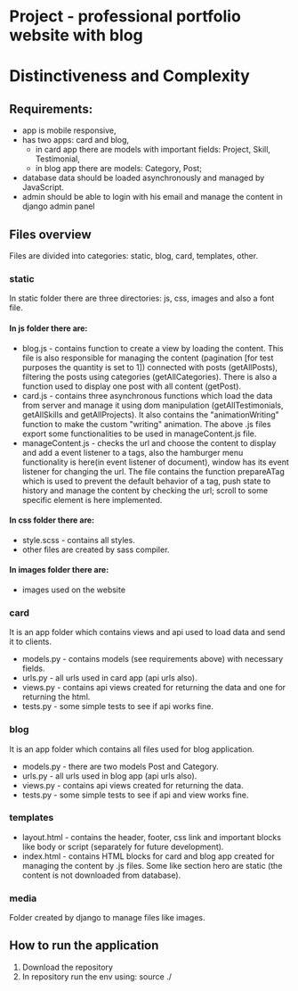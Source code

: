 # Project - professional portfolio website with blog

# Distinctiveness and Complexity

## Requirements:
- app is mobile responsive,
- has two apps: card and blog,
    - in card app there are models with important fields: Project, Skill, Testimonial,
    - in blog app there are models: Category, Post;
- database data should be loaded asynchronously and managed by JavaScript.
- admin should be able to login with his email and manage the content in django admin panel

## Files overview
Files are divided into categories: static, blog, card, templates, other.
### static
In static folder there are three directories: js, css, images and also a font file.
#### In js folder there are:
- blog.js - contains function to create a view by loading the content. This file is also responsible for managing the content (pagination [for test purposes the quantity is set to 1]) connected with posts (getAllPosts), filtering the posts using categories (getAllCategories). There is also a function used to display one post with all content (getPost).
- card.js - contains three asynchronous functions which load the data from server and manage it using dom manipulation (getAllTestimonials, getAllSkills and getAllProjects). It also contains the "animationWriting" function to make the custom "writing" animation.
The above .js files export some functionalities to be used in manageContent.js file.
- manageContent.js - checks the url and choose the content to display and add a event listener to a tags, also the hamburger menu functionality is here(in event listener of document), window has its event listener for changing the url. The file contains the function prepareATag which is used to prevent the default behavior of a tag, push state to history and manage the content by checking the url; scroll to some specific element is here implemented.

#### In css folder there are:
- style.scss - contains all styles.
- other files are created by sass compiler.

#### In images folder there are:
- images used on the website

### card
It is an app folder which contains views and api used to load data and send it to clients.
- models.py - contains models (see requirements above) with necessary fields.
- urls.py - all urls used in card app (api urls also).
- views.py - contains api views created for returning the data and one for returning the html.
- tests.py - some simple tests to see if api works fine.

### blog
It is an app folder which contains all files used for blog application.
- models.py - there are two models Post and Category.
- urls.py - all urls used in blog app (api urls also).
- views.py - contains api views created for returning the data.
- tests.py - some simple tests to see if api and view works fine.
### templates
- layout.html - contains the header, footer, css link and important blocks like body or script (separately for future development).
- index.html - contains HTML blocks for card and blog app created for managing the content by .js files. Some like section hero are static (the content is not downloaded from database).

### media
Folder created by django to manage files like images.

## How to run the application
1. Download the repository
2. In repository run the env using: source ./